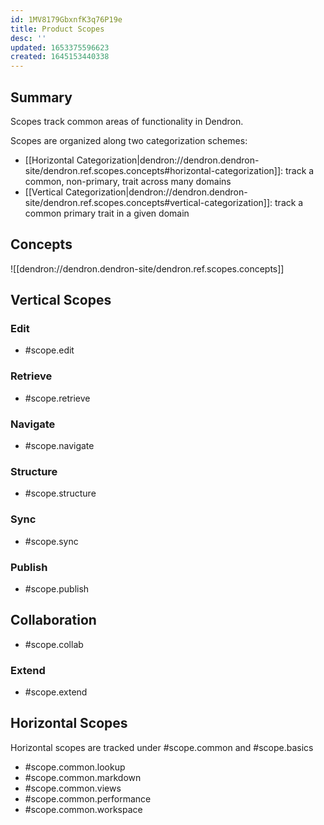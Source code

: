 ```yaml
---
id: 1MV8179GbxnfK3q76P19e
title: Product Scopes
desc: ''
updated: 1653375596623
created: 1645153440338
---
```


## Summary

Scopes track common areas of functionality in Dendron. 

Scopes are organized along two categorization schemes:
- [[Horizontal Categorization|dendron://dendron.dendron-site/dendron.ref.scopes.concepts#horizontal-categorization]]: track a common, non-primary, trait across many domains
- [[Vertical Categorization|dendron://dendron.dendron-site/dendron.ref.scopes.concepts#vertical-categorization]]: track a common primary trait in a given domain


## Concepts

![[dendron://dendron.dendron-site/dendron.ref.scopes.concepts]]

## Vertical Scopes

### Edit

- #scope.edit 
### Retrieve

- #scope.retrieve

### Navigate

- #scope.navigate

### Structure

- #scope.structure

### Sync

- #scope.sync

### Publish

- #scope.publish

## Collaboration

- #scope.collab

### Extend

- #scope.extend

## Horizontal Scopes

Horizontal scopes are tracked under #scope.common and #scope.basics

- #scope.common.lookup
- #scope.common.markdown
- #scope.common.views
- #scope.common.performance
- #scope.common.workspace
